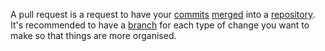 A pull request is a request to have your [commits](commit.md) [merged](merge.md) into a [repository](repository.md). It's recommended to have a [branch](branch.md) for each type of change you want to make so that things are more organised.